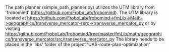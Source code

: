 The path planner (simple_path_planner.py) utilizes the UTM library from 'frobomind' (https://github.com/FroboLab/frobomind).
The UTM library is located at https://github.com/FroboLab/frobomind->fmLib->Math->geographics/transverse_mercator->src->transverse_mercator_py 
or by visiting https://github.com/FroboLab/frobomind/tree/master/fmLib/math/geographics/transverse_mercator/src/transverse_mercator_py
The library needs to be placed in the 'libs' folder of the project 'UAS-route-plan-optimization'
